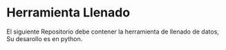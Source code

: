 # Herramienta Llenado
El siguiente Repositorio debe contener la herramienta de llenado de datos, Su desarollo es en python.
